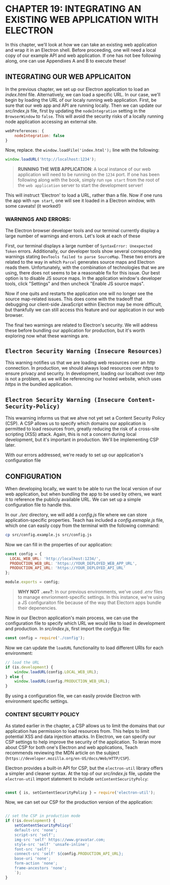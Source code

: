 # CHAPTER 19: INTEGRATING AN EXISTING WEB APPLICATION WITH ELECTRON

In this chapter, we'll look at how we can take an existing web application
and wrap it in an Electron shell. Before proceeding, one will need a local
copy of our example API and web application. If one has not bee following 
along, one can use Appendixes A and B to execute these!

## INTEGRATING OUR WEB APPLICAITON

In the previous chapter, we set up our Electron application to load an 
_index.html_ file. Alternatively, we can load a specific URL. In our case, 
we'll begin by loading the URL of our localy running web application. First,
be sure that our web app and API are running locally. Then we can update our 
_src/index.js_ file, first by updating the `nodeIntegration` setting in the 
`BrowserWindow` to `false`. This will avoid the security risks of a locally
running node application accessing an external site.

```JavaScript
webPreferences: {
    nodeIntegration: false
}
```

Now, replace. the `window.loadFile('index.html');` line with the following:

```JavaScript
window.loadURL('http://localhost:1234');
```

> **RUNNING THE WEB APPLICATION**: A local instance of our web application will need
to be running on the `1234` port. If one has been following along with the book, 
simply run `npm start` from the root of the `web application` server to start the
development server!

This will instruct 'Electron' to load a URL, rather than a file. Now if one
runs the app with `npm start`, one will see it loaded in a Electron window, with
some caveats! (it worked!)

### WARNINGS AND ERRORS:

The Electron browser developer tools and our terminal currently display a 
large number of warnings and errors. Let's look at each of these 

First, our terminal displays a large number of 
`SyntaxError: Unexpected Token` errors.  Additionally, our developer tools 
show several corresponding warnings stating 
`DevTools failed to parse SourceMap`. These two errors are related to the
way in which `Parcel` generates source maps and Electron reads them. 
Unfortunately, with the combination of technologies that we are using, there
does not seems to be a reasonable fix for this issue. Our best option is to
disable JS source maps. In the application window's developer tools, click
"Settings" and then uncheck "Enable JS source maps".

Now if one quits and restarts the application one will no longer see the 
source map-related issues. This does come with the tradeoff that debugging 
our client-side JavaScript within Electron may be more difficult, but 
thankfully we can still access this feature and our application in our
web browser.

The final two warnings are related to Electron's security. We will address
these before bundling our application for production, but it's worth 
exploring now what these warnings are.

## `Electron Security Warning (Insecure Resources)` 

This warning notifies us that we are loading web resources over an 
_http_ connection. In production, we should always load resources
over _https_ to ensure privacy and security. In development, loading
our localhost over _http_ is not a problem, as we will be referencing
our hosted website, which uses _https_ in the bundled application.

## `Electron Security Warning (Insecure Content-Security-Policy)`

This wwarning informs us that we ahve not yet set a Content Security
Policy (CSP). A CSP allows us to specify which domains our application
is permitted to load resources from, greatly reducing the risk of a
cross-site scripting (XSS) attack. Again, this is not a concern during
local development, but it's important in production. We'll 
be implementing CSP later.

With our errors addressed, we're ready to set up our application's 
configuration file

## CONFIGURATION

When developing locally, we want to be able to run the local version of
our web application, but when bundling the app to be used by others, we
want it to reference the publicly available URL. We can set up a simple
configuration file to handle this.

In our _./src_ directory, we will add a _config.js_ file where we can
store application-specific properties. Teach has included a
_config.exmaple.js_ file, which one can easily copy from the terminal
with the following command:

```sh
cp src/config.example.js src/config.js
```

Now we can fill in the properties of our application:

```JavaScript
const config = {
  LOCAL_WEB_URL: 'http://localhost:1234/',
  PRODUCTION_WEB_URL: 'https://YOUR_DEPLOYED_WEB_APP_URL',
  PRODUCTION_API_URL: 'https://YOUR_DEPLOYED_API_URL'
};

module.exports = config;
```

> **WHY NOT `.env`?**: In our previous environments, we've used
_.env_ files to manage envrionment-specific settings. In this 
instance, we're using a JS configuraiton file because of the way
that Electorn apps bundle their depenencies.

Now in our Electron application's main process, we can use the 
configuration file to specify which URL we would like to load in 
development and production.  In _src/index.js_, first import the 
_config.js_ file:

```JavaScript
const config = require('./config');
```

Now we can update the `loadURL` functionality to load different
URIs for each environment:

```JavaScript
// load the URL
if (is.development) {
    window.loadURL(config.LOCAL_WEB_URL);
} else {
    window.loadURL(config.PRODUCTION_WEB_URL);
}
```

By using a configuration file, we can easily provide Electron
with environment specific settings. 

### CONTENT SECURITY POLICY

As stated earlier in the chapter, a CSP allows us to limit the domains
that our application has permission to load resources from. This helps
to limit potential XSS and data injection attacks. In Electron, we can 
specify our CSP settings to help improve the security of the application. 
To leran more about CSP for both one's Electron and web applications, 
Teach recommends reviewing the MDN article on the subject
(`https://developer.mozilla.org/en-US/docs/Web/HTTP/CSP`).

Electron provides a built-in API for CSP, but the `electron-util` library
offers a simpler and cleaner syntax. At the top of our _src/index.js_
file, update the `electron-util` import statement to include 
`setContentSecurityPolcy`:

```JavaScript

const { is, setContentSecurityPolicy } = require('electron-util');

```

Now, we can set our CSP for the production version of the application:

```JavaScript

// set the CSP in production mode
if (!is.development) {
    setContentSecurityPolicy(`
    default-src 'none';
    script-src 'self';
    img-src 'self' https://www.gravatar.com;
    style-src 'self' 'unsafe-inline';
    font-src 'self';
    connect-src 'self' ${config.PRODUCTION_API_URL};
    base-uri 'none';
    form-action 'none';
    frame-ancestors 'none';
    `);
}

```

<!-- HERE -- p. 220! -->

